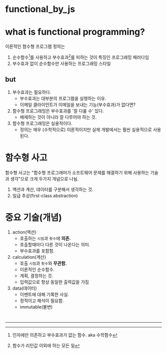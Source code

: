 # functional_by_js

# what is functional programming? 

이론적인 함수형 프로그램 정의는 
1. 순수함수[^순수함수]를 사용하고 부수효과[^부수효과]를 피하는 것이 특징인 프로그래밍 패러다임 
2. 부수효과 없이 순수함수만 사용하는 프로그래밍 스타일 

## but

1. 부수효과는 필요하다. 
    - 부수효과는 대부분의 프로그램을 실행하는 이유. 
    - 이메일 클라이언트가 이메일을 보내는 기능(부수효과)가 없다면? 
2. 함수형 프로그래밍은 부수효과를 '잘 다룰 수' 있다. 
    - 배제하는 것이 아니라 잘 다루어야 하는 것. 
3. 함수형 프로그래밍은 실용적이다.
    - 정의는 매우 (수학적으로) 이론적이지만 실제 개발에서는 훨씬 실용적으로 사용된다.

# 함수형 사고 
함수형 사고는 "함수형 프로그래머가 소프트웨어 문제를 해결하기 위해 사용하는 기술과 생각"으로 크게 두가지 개념으로 나뉨. 
1. 액션과 계산, 데이터를 구분해서 생각하는 것. 
2. 일급 추상(first-class abstraction)

# 중요 기술(개념)
1. action(액션) 
    - 호출하는 `시점`과 `횟수`에 **의존.**
    - 호출할때마다 다른 것이 나온다는 의미. 
    - 부수효과를 포함함. 
2. calculation(계산)
    - 호출 `시점`과 `횟수`와 **무관함.**
    - 이론적인 순수함수. 
    - 계획, 결정하는 것.
    - 입력값으로 항상 동일한 출력값을 가짐
3. data(데이터)
    - 이벤트에 대해 기록한 사실.
    - 정적이고 해석이 필요함.
    - immutable(불변)

#





---
[^순수함수]: 인자에만 의존하고 부수효과가 없는 함수. aka 수학함수
[^부수효과]: 함수가 리턴값 이외에 하는 모든 일

[^cow]: copy-on-write. 값의 불변성을 확보하기 위해 복사->복사본 수정-> 복사본 리턴 하는 패턴(원칙). js는 기본적으로 cow되지 않으므로 따로 구현해줘야함. 
